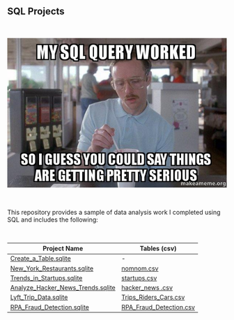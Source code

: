 ## SQL Projects

</br>

![sql meme](img/my-sql-query.jpg)

</br>

This repository provides a sample of data analysis work I completed using SQL and includes the following:

</br>

Project Name  | Tables (csv)   |
------------- | ------------- |
[Create_a_Table.sqlite](https://github.com/RdEl00/SQL_Codecademy/blob/master/Create_a_Table.sqlite)  | -
[New_York_Restaurants.sqlite](https://github.com/RdEl00/SQL_Codecademy/blob/master/New_York_Restaurants.sqlite)  | [nomnom.csv](https://github.com/RdEl00/SQL_Codecademy/blob/master/tables/nomnom.csv)
[Trends_in_Startups.sqlite](https://github.com/RdEl00/SQL_Codecademy/blob/master/Trends_in_Startups.sqlite)  | [startups.csv](https://github.com/RdEl00/SQL_Codecademy/blob/master/tables/startups.csv)
[Analyze_Hacker_News_Trends.sqlite](https://github.com/RdEl00/SQL_Codecademy/blob/master/Analyze_Hacker_News_Trends.sqlite)  | [hacker_news .csv](https://github.com/RdEl00/SQL_Codecademy/blob/master/tables/hacker_news%20.csv)
[Lyft_Trip_Data.sqlite](https://github.com/RdEl00/SQL_Codecademy/blob/master/Lyft_Trip_Data.sqlite)  | [Trips_Riders_Cars.csv](https://github.com/RdEl00/SQL_Codecademy/blob/master/tables/Trips_Riders_Cars.csv)
[RPA_Fraud_Detection.sqlite](https://github.com/RdEl00/SQL_Codecademy/blob/master/RPA_Fraud_Detection.sqlite)  | [RPA_Fraud_Detection.csv](https://github.com/RdEl00/SQL_Codecademy/blob/master/tables/RPA_Fraud_Detection.csv)






